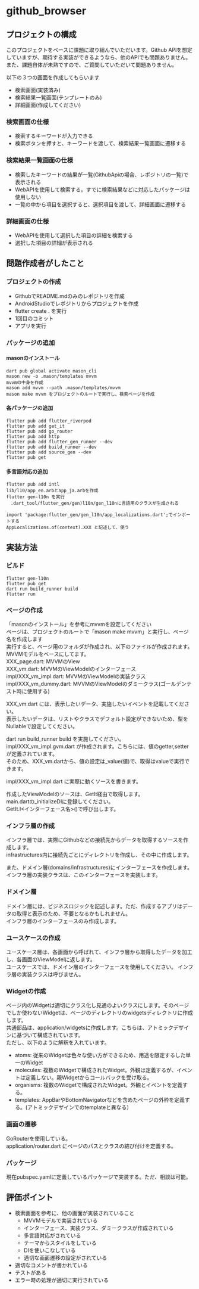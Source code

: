 # github_browser

## プロジェクトの構成
このプロジェクトをベースに課題に取り組んでいただいます。Github APIを想定していますが、期待する実装ができるようなら、他のAPIでも問題ありません。
また、課題自体が未熟ですので、ご質問していただいて問題ありません。

以下の３つの画面を作成してもらいます
- 検索画面(実装済み)
- 検索結果一覧画面(テンプレートのみ)
- 詳細画面(作成してください)

### 検索画面の仕様
- 検索するキーワードが入力できる
- 検索ボタンを押すと、キーワードを渡して、検索結果一覧画面に遷移する

### 検索結果一覧画面の仕様
- 検索したキーワードの結果が一覧(GithubApiの場合、レポジトリの一覧)で表示される
- WebAPIを使用して検索する。すでに検索結果などに対応したパッケージは使用しない
- 一覧の中から項目を選択すると、選択項目を渡して、詳細画面に遷移する

### 詳細画面の仕様
- WebAPIを使用して選択した項目の詳細を検索する
- 選択した項目の詳細が表示される

## 問題作成者がしたこと
### プロジェクトの作成
- GithubでREADME.mdのみのレポジトリを作成
- AndroidStudioでレポジトリからプロジェクトを作成
- flutter create . を実行
- 1回目のコミット
- アプリを実行

### パッケージの追加
#### masonのインストール
```
dart pub global activate mason_cli
mason new -o .mason/templates mvvm
mvvmの中身を作成
mason add mvvm --path .mason/templates/mvvm
mason make mvvm をプロジェクトのルートで実行し、検索ページを作成
```

#### 各パッケージの追加
```
flutter pub add flutter_riverpod
flutter pub add get_it
flutter pub add go_router
flutter pub add http
flutter pub add flutter_gen_runner --dev
flutter pub add build_runner --dev
flutter pub add source_gen --dev
flutter pub get 
```
#### 多言語対応の追加
```
flutter pub add intl
lib/l10/app_en.arbとapp_ja.arbを作成
flutter gen-l10n を実行
　.dart_tool/flutter_gen/gen)l10n/gen_l10nに言語用のクラスが生成される

import 'package:flutter_gen/gen_l10n/app_localizations.dart';でインポートする
AppLocalizations.of(context).XXX と記述して、使う
```
## 実装方法
### ビルド
```
flutter gen-l10n
flutter pub get
dart run build_runner build
flutter run
```
### ページの作成
「masonのインストール」を参考にmvvmを設定してください  
ページは、プロジェクトのルートで「mason make mvvm」と実行し、ページ名を作成します  
実行すると、ページ用のフォルダが作成され、以下のファイルが作成されます。MVVMモデルをベースにしてます。  
XXX_page.dart: MVVMのView  
XXX_vm.dart: MVVMのViewModelのインターフェース  
impl/XXX_vm_impl.dart: MVVMのViewModelの実装クラス  
impl/XXX_vm_dummy.dart: MVVMのViewModelのダミークラス(ゴールデンテスト時に使用する)  

XXX_vm.dart には、表示したいデータ、実施したいイベントを記載してください。  
表示したいデータは、リストやクラスでデフォルト設定ができないため、型をNullableで設定してください。  

dart run build_runner build を実施してください。  
impl/XXX_vm_impl.gvm.dart が作成されます。こちらには、値のgetter,setterが定義されています。  
そのため、XXX_vm.dartから、値の設定は_value(値)で、取得はvalueで実行できます。  

impl/XXX_vm_impl.dart に実際に動くソースを書きます。  

作成したViewModelのソースは、GetIt経由で取得します。  
main.dartの_initializeDIに登録してください。  
GetIt.I<インターフェース名>()で呼び出します。  

### インフラ層の作成
インフラ層では、実際にGithubなどの接続先からデータを取得するソースを作成します。  
infrastructures内に接続先ごとにディレクトリを作成し、その中に作成します。  
  
また、ドメイン層(domains/infrastructures)にインターフェースを作成します。インフラ層の実装クラスは、このインターフェースを実装します。  

### ドメイン層
ドメイン層には、ビジネスロジックを記述します。ただ、作成するアプリはデータの取得と表示のため、不要となるかもしれません。  
インフラ層のインターフェースのみ作成します。

### ユースケースの作成
ユースケース層は、各画面から呼ばれて、インフラ層から取得したデータを加工し、各画面のViewModelに返します。  
ユースケースでは、ドメイン層のインターフェースを使用してください。 インフラ層の実装クラスは呼びません。

### Widgetの作成
ページ内のWidgetは適切にクラス化し見通のよいクラスにします。そのページでしか使わないWidgetは、ページのディレクトリのwidgetsディレクトリに作成します。  
共通部品は、application/widgetsに作成します。こちらは、アトミックデザインに基づいて構成されています。  
ただし、以下のように解釈を入れています。
- atoms: 従来のWidgetは色々な使い方ができるため、用途を限定するした単一のWidget
- molecules: 複数のWidgetで構成されたWidget。外観は定義するが、イベントは定義しない。親Widgetからコールバックを受け取る。
- organisms: 複数のWidgetで構成されたWidget。外観とイベントを定義する。
- templates: AppBarやBottomNavigatorなどを含めたページの外枠を定義する。(アトミックデザインでのtemplateと異なる）

### 画面の遷移
GoRouterを使用している。  
application/router.dart にページのパスとクラスの結び付けを定義する。

### パッケージ
現在pubspec.yamlに定義しているパッケージで実装する。ただ、相談は可能。

## 評価ポイント
- 検索画面を参考に、他の画面が実装されていること
  - MVVMモデルで実装されている
  - インターフェース、実装クラス、ダミークラスが作成されている
  - 多言語対応がされている
  - テーマからスタイルをしている
  - DIを使いこなしている
  - 適切な画面遷移の設定がされている
- 適切なコメントが書かれている
- テストがある
- エラー時の処理が適切に実行されている

